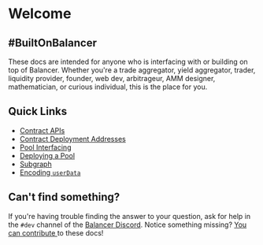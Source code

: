 # Welcome

## #BuiltOnBalancer

These docs are intended for anyone who is interfacing with or building on top of Balancer. Whether you're a trade aggregator, yield aggregator, trader, liquidity provider, founder, web dev, arbitrageur, AMM designer, mathematician, or curious individual, this is the place for you.

## Quick Links

* [Contract APIs](references/contracts/apis/)
* [Contract Deployment Addresses](references/contracts/contract-addresses.md)
* [Pool Interfacing](resources/pool-interfacing/)
* [Deploying a Pool](resources/deploy-pools-from-factory/)
* [Subgraph](references/subgraphs.md)
* [Encoding `userData`](helpers/encoding.md)

## Can't find something?

If you're having trouble finding the answer to your question, ask for help in the `#dev` channel of the [Balancer Discord](https://discord.balancer.fi). Notice something missing? [You can contribute ](https://github.com/balancer-labs/docs-developers)to these docs!
